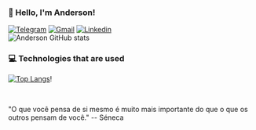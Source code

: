 ### 👊 Hello, I'm Anderson!

[![Telegram](https://img.shields.io/badge/Telegram-2CA5E0?style=for-the-badge&logo=telegram&logoColor=white)](https://t.me/DevShor)
[![Gmail](https://img.shields.io/badge/Gmail-D14836?style=for-the-badge&logo=gmail&logoColor=white)](https://mail.google.com/mail/u/0/#search/developer.shor@gmail.com?compose=new)
[![Linkedin](https://img.shields.io/badge/LinkedIn-0077B5?style=for-the-badge&logo=linkedin&logoColor=white)](https://www.linkedin.com/in/anderson-barbosa-2a2b42193/)
<br/>
![Anderson GitHub stats](https://github-readme-stats.vercel.app/api?username=DevShor&show_icons=true&theme=highcontrast)

### 💻 Technologies that are used

[![Top Langs](https://github-readme-stats.vercel.app/api/top-langs/?username=DevShor&layout=compact)](https://github.com/anuraghazra/github-readme-stats)! 

<br/>
<p>"O que você pensa de si mesmo é muito mais importante do que o que os outros pensam de você." -- Séneca </p>
